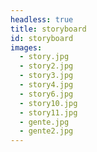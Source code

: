 ```yaml
---
headless: true
title: storyboard
id: storyboard
images:
  - story.jpg
  - story2.jpg
  - story3.jpg
  - story4.jpg
  - story6.jpg
  - story10.jpg
  - story11.jpg
  - gente.jpg
  - gente2.jpg
---
```


